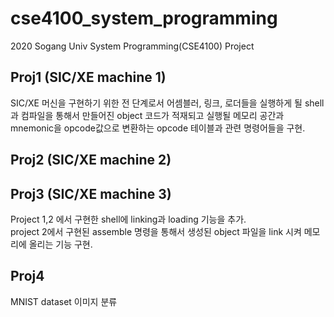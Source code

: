 # cse4100_system_programming
2020 Sogang Univ System Programming(CSE4100) Project

## Proj1 (SIC/XE machine 1)
SIC/XE 머신을 구현하기 위한 전 단계로서 어셈블러, 링크, 로더들을 실행하게 될 shell과 컴파일을 통해서 만들어진 object 코드가 적재되고 실행될 메모리 공간과 mnemonic을 opcode값으로 변환하는 opcode 테이블과 관련 명령어들을 구현. 

## Proj2 (SIC/XE machine 2) 

## Proj3 (SIC/XE machine 3)
Project 1,2 에서 구현한 shell에 linking과 loading 기능을 추가.  
project 2에서 구현된 assemble 명령을 통해서 생성된 object 파일을 link 시켜 메모리에 올리는 기능 구현.

## Proj4
MNIST dataset 이미지 분류  

